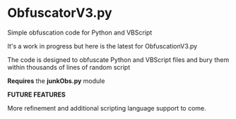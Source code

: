 # **ObfuscatorV3.py**

Simple obfuscation code for Python and VBScript

It's a work in progress but here is the latest for ObfuscationV3.py

The code is designed to obfuscate Python and VBScript files and bury them within thousands of lines of random script

**Requires** the **junkObs.py** module

**FUTURE FEATURES**

More refinement and additional scripting language support to come.
